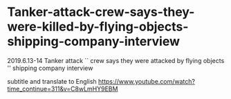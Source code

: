 # Tanker-attack-crew-says-they-were-killed-by-flying-objects-shipping-company-interview
2019.6.13-14 Tanker attack `` crew says they were attacked by flying objects '' shipping company interview

subtitle and translate to English
https://www.youtube.com/watch?time_continue=311&v=C8wLmHY9EBM


